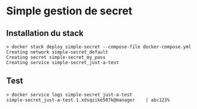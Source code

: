 # Simple gestion de secret

## Installation du stack

```shell
> docker stack deploy simple-secret --compose-file docker-compose.yml
Creating network simple-secret_default
Creating secret simple-secret_my_pass
Creating service simple-secret_just-a-test
```

## Test

```shell
> docker service logs simple-secret_just-a-test
simple-secret_just-a-test.1.xdsqzike507k@manager    | abc123%
```